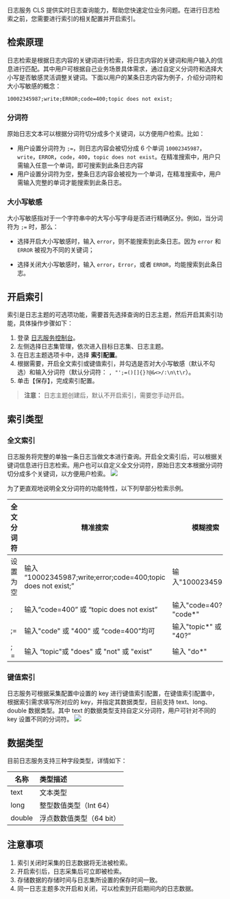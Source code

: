 日志服务 CLS 提供实时日志查询能力，帮助您快速定位业务问题。在进行日志检索之前，您需要进行索引的相关配置并开启索引。

## 检索原理

日志检索是根据日志内容的关键词进行检索，将日志内容的关键词和用户输入的信息进行匹配。其中用户可根据自己业务场景具体需求，通过自定义分词符和选择大小写是否敏感灵活调整关键词。下面以用户的某条日志内容为例子，介绍分词符和大小写敏感的概念：

```
10002345987;write;ERROR;code=400;topic does not exist;
```

### 分词符

原始日志文本可以根据分词符切分成多个关键词，以方便用户检索。比如：

- 用户设置分词符为 `;=`，则日志内容会被切分成 6 个单词 `10002345987`，`write`，`ERROR`，`code`，`400`，`topic does not exist`。在精准搜索中，用户只需输入任意一个单词，即可搜索到此条日志内容
- 用户设置分词符为空，整条日志内容会被视为一个单词，在精准搜索中，用户需输入完整的单词才能搜索到此条日志。

### 大小写敏感

大小写敏感指对于一个字符串中的大写小写字母是否进行精确区分。例如，当分词符为 `;=` 时，那么：

- 选择开启大小写敏感时，输入 `error`，则不能搜索到此条日志。因为 `error` 和 `ERROR` 被视为不同的关键词；

- 选择关闭大小写敏感时，输入 `error`，`Error`，或者 `ERROR`，均能搜索到此条日志。

## 开启索引

索引是日志主题的可选项功能，需要首先选择查询的日志主题，然后开启其索引功能，具体操作步骤如下：

1. 登录 [日志服务控制台](https://console.cloud.tencent.com/cls)。
2. 左侧选择日志集管理，依次进入目标日志集、日志主题。
3. 在日志主题选项卡中，选择 **索引配置**。
4. 根据需要，开启全文索引或键值索引，并勾选是否对大小写敏感（默认不勾选）和输入分词符（默认分词符： `, "';=()[]{}?@&<>/:\n\t\r`）。
5. 单击【保存】，完成索引配置。

> **注意：**
> 日志主题创建后，默认不开启索引，需要您手动开启。

## 索引类型

### 全文索引

日志服务将完整的单独一条日志当做文本进行查询。开启全文索引后，可以根据关键词信息进行日志检索。用户也可以自定义全文分词符，原始日志文本根据分词符切分成多个关键词，以方便用户检索。
![](https://main.qcloudimg.com/raw/7a18ad62f78f421a41c3df28b932a46a.png)

为了更直观地说明全文分词符的功能特性，以下列举部分检索示例。

| 全文分词符 | 精准搜索                                                     | 模糊搜索                  |
| ---------- | ------------------------------------------------------------ | ------------------------- |
| 设置为空   | 输入 “10002345987;write;error;code=400;topic does not exist;” | 输入"10002345987*"        |
| ;          | 输入“code=400” 或 “topic does not exist”                     | 输入"code=40?" 或 "code*" |
| ;=         | 输入"code" 或 "400" 或 “code=400”均可                        | 输入"topic*" 或 "40?”     |
| ;  =       | 输入 “topic"或 "does" 或 "not" 或 "exist”                    | 输入 "do*"                |

### 键值索引

日志服务可根据采集配置中设置的 key 进行键值索引配置，在键值索引配置中，根据索引需求填写所对应的 key，并指定其数据类型，目前支持 text、long、double 数据类型。其中 text 的数据类型支持自定义分词符，用户可针对不同的 key 设置不同的分词符。
![](https://main.qcloudimg.com/raw/0ea46a9591877b16c7fda54403a03baf.png)

## 数据类型

目前日志服务支持三种字段类型，详情如下：

| 名称   | 类型描述                 |
| ------ | :----------------------- |
| text   | 文本类型                 |
| long   | 整型数值类型（Int 64）   |
| double | 浮点数数值类型（64 bit） |

## 注意事项

1. 索引关闭时采集的日志数据将无法被检索。
2. 开启索引后，日志采集后可立即被检索。
3. 存储数据的存储时间与日志集所设置的保存时间一致。
4. 同一日志主题多次开启和关闭，可以检索到开启期间内的日志数据。
